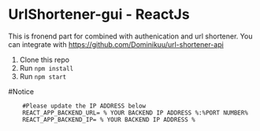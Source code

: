 # UrlShortener-gui - ReactJs

This is fronend part for combined with authenication and url shortener. You can integrate with https://github.com/Dominikuu/url-shortener-api

1. Clone this repo
2. Run `npm install`
3. Run `npm start`

#Notice

```
    #Please update the IP ADDRESS below
    REACT_APP_BACKEND_URL= % YOUR BACKEND IP ADDRESS %:%PORT NUMBER%
    REACT_APP_BACKEND_IP= % YOUR BACKEND IP ADDRESS %

```

